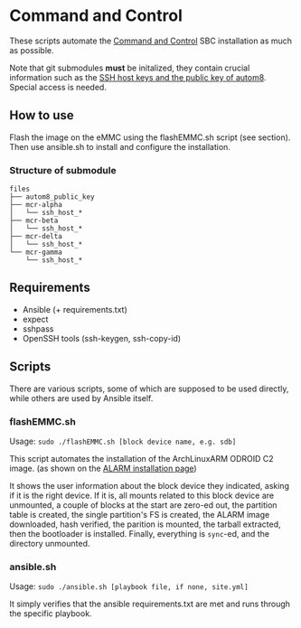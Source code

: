 # Command and Control
These scripts automate the [Command and Control](https://wiki.c3l.lu/doku.php?id=projects:hardware:command_and_control) SBC installation as much as possible.

Note that git submodules **must** be initalized, they contain crucial information such as
the [SSH host keys and the public key of autom8](https://projects.c3l.lu/ChaosStuff/cnc-host-keys). Special access is needed.

## How to use
Flash the image on the eMMC using the flashEMMC.sh script (see section).
Then use ansible.sh to install and configure the installation.

### Structure of submodule
```
files
├── autom8_public_key
├── mcr-alpha
│   └── ssh_host_*
├── mcr-beta
│   └── ssh_host_*
├── mcr-delta
│   └── ssh_host_*
└── mcr-gamma
    └── ssh_host_*
```

## Requirements
- Ansible (+ requirements.txt)
- expect
- sshpass
- OpenSSH tools (ssh-keygen, ssh-copy-id)

## Scripts
There are various scripts, some of which are supposed to be used directly, while others are used by Ansible itself.

### flashEMMC.sh
Usage: 
`sudo ./flashEMMC.sh [block device name, e.g. sdb]`

This script automates the installation of the ArchLinuxARM ODROID C2 image. (as shown on the [ALARM installation page](https://archlinuxarm.org/platforms/armv8/amlogic/odroid-c2#installation))

It shows the user information about the block device they indicated, asking if it is the right device. If it is, all mounts related to this block device are unmounted, a couple of blocks at the start are zero-ed out, the partition table is created, the single partition's FS is created, the ALARM image downloaded, hash verified, the parition is mounted, the tarball extracted, then the bootloader is installed. Finally, everything is `sync`-ed, and the directory unmounted.

### ansible.sh
Usage: 
`sudo ./ansible.sh [playbook file, if none, site.yml]`

It simply verifies that the ansible requirements.txt are met and runs through the specific playbook.
